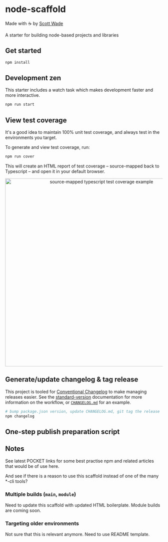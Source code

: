 # node-scaffold

Made with ☕️ by <a href="http://www.sc0ttwad3.com">Scott Wade</a>

A starter for building node-based projects and libraries

## Get started

```bash
npm install
```

## Development zen

This starter includes a watch task which makes development faster and more interactive.

```bash
npm run start
```

## View test coverage

It's a good idea to maintain 100% unit test coverage, and always test in the environments you target.

To generate and view test coverage, run:

```bash
npm run cover
```

This will create an HTML report of test coverage – source-mapped back to Typescript – and open it in your default browser.

<p align="center">
  <img height="600" alt="source-mapped typescript test coverage example" src="https://cloud.githubusercontent.com/assets/904007/22909301/5164c83a-f221-11e6-9d7c-72c924fde450.png">
</p>

## Generate/update changelog & tag release

This project is tooled for [Conventional Changelog](https://github.com/conventional-changelog/conventional-changelog) to make managing releases easier. See the [standard-version](https://github.com/conventional-changelog/standard-version) documentation for more information on the workflow, or [`CHANGELOG.md`](CHANGELOG.md) for an example.

```bash
# bump package.json version, update CHANGELOG.md, git tag the release
npm changelog
```

## One-step publish preparation script

## Notes

See latest POCKET links for some best practise npm and related articles that would be of use here.

And see if there is a reason to use this scaffold instead of one of the many \*-cli tools?

### Multiple builds (`main`, `module`)

Need to update this scaffold with updated HTML boilerplate. Module builds are coming soon.

### Targeting older environments

Not sure that this is relevant anymore. Need to use README template.
